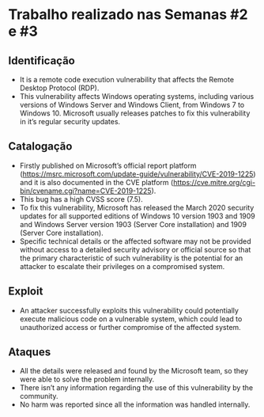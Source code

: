 # Trabalho realizado nas Semanas #2 e #3

## Identificação

- It is a remote code execution vulnerability that affects the Remote Desktop Protocol (RDP). 
- This vulnerability affects Windows operating systems, including various versions of Windows Server and Windows Client, from Windows 7 to Windows 10. Microsoft usually releases patches to fix this vulnerability in it’s regular security updates. 


## Catalogação

- Firstly published on Microsoft’s official report platform (https://msrc.microsoft.com/update-guide/vulnerability/CVE-2019-1225)  and it is also documented in the CVE platform (https://cve.mitre.org/cgi-bin/cvename.cgi?name=CVE-2019-1225).
- This bug has a high CVSS score (7.5).
- To fix this vulnerability, Microsoft has released the March 2020 security updates for all supported editions of Windows 10 version 1903 and 1909 and Windows Server version 1903 (Server Core installation) and 1909 (Server Core installation). 
- Specific technical details or the affected software may not be provided without access to a detailed security advisory or official source so that the primary characteristic of such vulnerability is the potential for an attacker to escalate their privileges on a compromised system. 


## Exploit

- An attacker successfully exploits this vulnerability could potentially execute malicious code on a vulnerable system, which could lead to unauthorized access or further compromise of the affected system. 

## Ataques

- All the details were released and found by the Microsoft team, so they were able to solve the problem internally. 
- There isn’t any information regarding the use of this vulnerability by the community. 
- No harm was reported since all the information was handled internally. 



